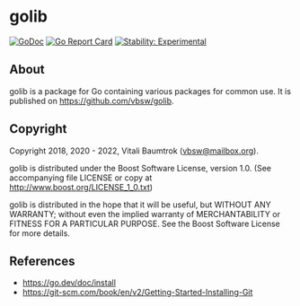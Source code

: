 # golib

[![GoDoc](https://godoc.org/github.com/vbsw/golib?status.svg)](https://godoc.org/github.com/vbsw/golib) [![Go Report Card](https://goreportcard.com/badge/github.com/vbsw/golib)](https://goreportcard.com/report/github.com/vbsw/golib) [![Stability: Experimental](https://masterminds.github.io/stability/experimental.svg)](https://masterminds.github.io/stability/experimental.html)

## About
golib is a package for Go containing various packages for common use. It is published on <https://github.com/vbsw/golib>.

## Copyright
Copyright 2018, 2020 - 2022, Vitali Baumtrok (vbsw@mailbox.org).

golib is distributed under the Boost Software License, version 1.0. (See accompanying file LICENSE or copy at http://www.boost.org/LICENSE_1_0.txt)

golib is distributed in the hope that it will be useful, but WITHOUT ANY WARRANTY; without even the implied warranty of MERCHANTABILITY or FITNESS FOR A PARTICULAR PURPOSE. See the Boost Software License for more details.

## References
- https://go.dev/doc/install
- https://git-scm.com/book/en/v2/Getting-Started-Installing-Git
